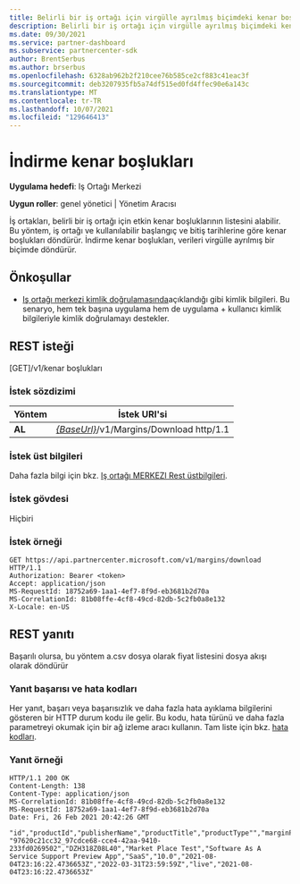 ```yaml
---
title: Belirli bir iş ortağı için virgülle ayrılmış biçimdeki kenar boşluklarının listesini alır.
description: Belirli bir iş ortağı için virgülle ayrılmış biçimdeki kenar boşluklarının listesini alır.
ms.date: 09/30/2021
ms.service: partner-dashboard
ms.subservice: partnercenter-sdk
author: BrentSerbus
ms.author: brserbus
ms.openlocfilehash: 6328ab962b2f210cee76b585ce2cf883c41eac3f
ms.sourcegitcommit: deb3207935fb5a74df515ed0fd4ffec90e6a143c
ms.translationtype: MT
ms.contentlocale: tr-TR
ms.lasthandoff: 10/07/2021
ms.locfileid: "129646413"
---
```

# <a name="download-margins"></a>İndirme kenar boşlukları


**Uygulama hedefi**: Iş Ortağı Merkezi 

**Uygun roller**: genel yönetici | Yönetim Aracısı

İş ortakları, belirli bir iş ortağı için etkin kenar boşluklarının listesini alabilir. Bu yöntem, iş ortağı ve kullanılabilir başlangıç ve bitiş tarihlerine göre kenar boşlukları döndürür. İndirme kenar boşlukları, verileri virgülle ayrılmış bir biçimde döndürür.

## <a name="prerequisites"></a>Önkoşullar

- [Iş ortağı merkezi kimlik doğrulamasında](partner-center-authentication.md)açıklandığı gibi kimlik bilgileri. Bu senaryo, hem tek başına uygulama hem de uygulama + kullanıcı kimlik bilgileriyle kimlik doğrulamayı destekler.


## <a name="rest-request"></a>REST isteği
[GET]/v1/kenar boşlukları

### <a name="request-syntax"></a>İstek sözdizimi

| Yöntem   | İstek URI'si                                                                                                                         |
|----------|-------------------------------------------------------------------------------------------------------------------------------------|
| **AL**  | [*{BaseUrl}*](partner-center-rest-urls.md)/v1/Margins/Download http/1.1 |

### <a name="request-headers"></a>İstek üst bilgileri

Daha fazla bilgi için bkz. [Iş ortağı MERKEZI Rest üstbilgileri](headers.md).

### <a name="request-body"></a>İstek gövdesi

Hiçbiri

### <a name="request-example"></a>İstek örneği

```http
GET https://api.partnercenter.microsoft.com/v1/margins/download HTTP/1.1
Authorization: Bearer <token>
Accept: application/json
MS-RequestId: 18752a69-1aa1-4ef7-8f9d-eb3681b2d70a
MS-CorrelationId: 81b08ffe-4cf8-49cd-82db-5c2fb0a8e132
X-Locale: en-US
```

## <a name="rest-response"></a>REST yanıtı

Başarılı olursa, bu yöntem a.csv dosya olarak fiyat listesini dosya akışı olarak döndürür

### <a name="response-success-and-error-codes"></a>Yanıt başarısı ve hata kodları

Her yanıt, başarı veya başarısızlık ve daha fazla hata ayıklama bilgilerini gösteren bir HTTP durum kodu ile gelir. Bu kodu, hata türünü ve daha fazla parametreyi okumak için bir ağ izleme aracı kullanın. Tam liste için bkz. [hata kodları](error-codes.md).

### <a name="response-example"></a>Yanıt örneği

```http
HTTP/1.1 200 OK
Content-Length: 138
Content-Type: application/json
MS-CorrelationId: 81b08ffe-4cf8-49cd-82db-5c2fb0a8e132
MS-RequestId: 18752a69-1aa1-4ef7-8f9d-eb3681b2d70a
Date: Fri, 26 Feb 2021 20:42:26 GMT

"id","productId","publisherName","productTitle","productType"","marginPercentage","startDate","endDate","status","statusDate"
"97620c21cc32_97cdce68-cce4-42aa-9410-233fd0269502","DZH318Z08L40","Market Place Test","Software As A Service Support Preview App","SaaS","10.0","2021-08-04T23:16:22.4736653Z","2022-03-31T23:59:59Z","live","2021-08-04T23:16:22.4736653Z"

```
